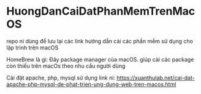 # HuongDanCaiDatPhanMemTrenMacOS
repo ni dùng để lưu lại các link hướng dẫn cài các phần mềm sử dụng cho lập trình trên macOS

HomeBrew là gì: Đây package manager của macOS. giúp cài các package còn thiếu trên macOs theo nhu cầu người dùng

Cài đặt apache, php, mysql sử dụng link ni:
https://xuanthulab.net/cai-dat-apache-php-mysql-de-phat-trien-ung-dung-web-tren-macos.html

